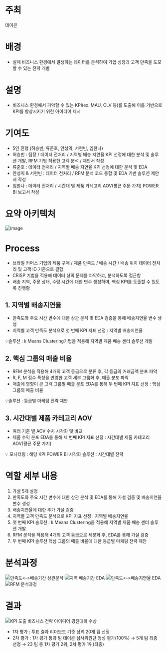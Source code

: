 # 주최
데이콘

# 배경
- 실제 비즈니스 환경에서 발생하는 데이터를 분석하여 기업 성장과 고객 만족을 도모할 수 있는 전략 개발
  
# 설명
- 비즈니스 환경에서 파악할 수 있는 KPI(ex. MAU, CLV 등)를 도출해 이를 기반으로 KPI를 향상시키기 위한  아이디어 제시

# 기여도
- 5인 진행 (허승빈, 류준호, 안성익, 서현빈, 임한나)
- 허승빈 : 팀장 / 데이터 전처리 / 지역별 배송 지연율 KPI 선정에 대한 분석 및 솔루션 개발, RFM 기법 적용한 고객 분석 / 제안서 작성
- 류준호 : 데이터 전처리 / 지역별 배송 지연율 KPI 선정에 대한 분석 및 EDA
- 안성익 & 서현빈 : 데이터 전처리 / RFM 분석 코드 통합 및 EDA 기반 솔루션 제안서 작성
- 임한나 : 데이터 전처리 / 시간대 별 제품 카테고리 AOV(평균 주문 가치) POWER BI 보고서 작성

# 요약 아키텍처
![image](https://github.com/user-attachments/assets/35a8cee0-3efe-405b-80aa-bd2a3a698ad8)

# Process
- 브라질 커머스 기업의 제품 구매 / 제품 만족도 / 배송 시간 / 배송 위치 데이터 전처리 및 고객 ID 기준으로 결합
- CRISP 기법을 적용해 데이터 상의 문제를 파악하고, 분석하도록 접근함
- 배송 지역, 주문 상태, 수령 시간에 대한 변수 생성하며, 핵심 KPI를 도출할 수 있도록 진행함

## 1. 지역별 배송지연율
- 만족도와 주요 시간 변수에 대한 상관 분석 및 EDA 검증을 통해 배송지연율 변수 생성
- 지역별 고객 만족도 분석으로 첫 번째 KPI 지표 선정 : 지역별 배송지연율

 💡솔루션 : k Means Clustering기법을 적용해 지역별 제품 배송 센터 솔루션 개발

## 2. 핵심 그룹의 매출 비율
- RFM 분석을 적용해 4개의 고객 등급으로 분류 후, 각 등급의 거래금액 분포 파악
- R, F, M 점수 특성을 반영한 고객 세부 그룹화 후, 매출 분포 파악
- 매출에 영향이 큰 고객 그룹별 매출 분포 EDA를 통해 두 번째 KPI 지표 선정 : 핵심 그룹의 매출 비율

 💡솔루션 : 등급별 마케팅 전략 제안

## 3. 시간대별 제품 카테고리 AOV
- 여러 기준 별 AOV 수치 시각화 및 비교
- 제품 수익 분포 EDA를 통해 세 번째 KPI 지표 선정 : 시간대별 제품 카테고리 AOV(평균 주문 가치)

 💡 모니터링 : 해당 KPI POWER BI 시각화
       솔루션 : 시간대별 전략

# 역할 세부 내용
1. 가설 5개 설정
2. 만족도와 주요 시간 변수에 대한 상관 분석 및 EDA를 통해 가설 검증 및 배송지연율 변수 생성
3. 배송지연율에 대한 추가 가설 검증
4. 지역별 고객 만족도 분석으로 KPI 지표 선정 : 지역별 배송지연율
5. 첫 번째 KPI 솔루션 : k Means Clustering을 적용해 지역별 제품 배송 센터 솔루션 개발
6. RFM 분석을 적용해 4개의 고객 등급으로 세분화 후, EDA를 통해 가설 검증
7. 두 번째 KPI 솔루션 핵심 그룹의 매출 비율에 대한 등급별 마케팅 전략 제안

# 분석과정
![만족도<->배송기간 상관분석](https://github.com/user-attachments/assets/14ccb49b-5432-43b2-81e4-96b825a8c408)
![지역 배송기간 EDA](https://github.com/user-attachments/assets/b1ec18fc-303f-4241-b4d1-41b5c2879d20)
![만족도<->배송지연율 EDA](https://github.com/user-attachments/assets/7f895d7e-3d17-45e7-b9f1-8d888b1f5fd0)
![RFM 분석과정](https://github.com/user-attachments/assets/d250eb56-d388-40ac-a9d2-ab16f57dff5d)


# 결과
![KPI 도출 비즈니스 전략 아이디어 경진대회 수상](https://github.com/user-attachments/assets/386a65d7-e771-4572-8777-5b82916b7cc4)
- 1차 평가 : 투표 결과 리더보드 기준 상위 20개 팀 선정
- 2차 평가 : 1차 평가 통과 팀 데이콘 심사위원단 정성 평가(100%) → 5개 팀 최종 선정
 →  23 팀 중 1차 평가 2위,  2차 평가 1위(최종)

